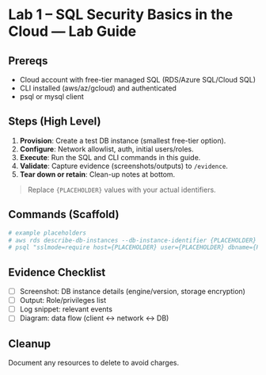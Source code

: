 
# Lab 1 – SQL Security Basics in the Cloud — Lab Guide

## Prereqs
- Cloud account with free-tier managed SQL (RDS/Azure SQL/Cloud SQL)
- CLI installed (aws/az/gcloud) and authenticated
- psql or mysql client

## Steps (High Level)
1. **Provision**: Create a test DB instance (smallest free-tier option).
2. **Configure**: Network allowlist, auth, initial users/roles.
3. **Execute**: Run the SQL and CLI commands in this guide.
4. **Validate**: Capture evidence (screenshots/outputs) to `/evidence`.
5. **Tear down or retain**: Clean-up notes at bottom.

> Replace `{PLACEHOLDER}` values with your actual identifiers.

## Commands (Scaffold)
```bash
# example placeholders
# aws rds describe-db-instances --db-instance-identifier {PLACEHOLDER}
# psql "sslmode=require host={PLACEHOLDER} user={PLACEHOLDER} dbname={PLACEHOLDER}"
```

## Evidence Checklist
- [ ] Screenshot: DB instance details (engine/version, storage encryption)
- [ ] Output: Role/privileges list
- [ ] Log snippet: relevant events
- [ ] Diagram: data flow (client ↔ network ↔ DB)

## Cleanup
Document any resources to delete to avoid charges.

